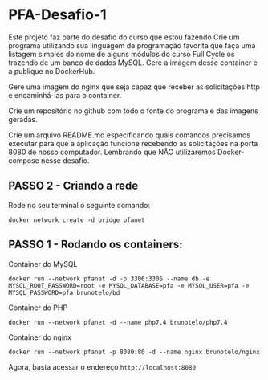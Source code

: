 # PFA-Desafio-1

Este projeto faz parte do desafio do curso que estou fazendo
Crie um programa utilizando sua linguagem de programação favorita que faça uma listagem simples do nome de alguns módulos do curso Full Cycle os trazendo de um banco de dados MySQL. Gere a imagem desse container e a publique no DockerHub.

Gere uma imagem do nginx que seja capaz que receber as solicitações http e encaminhá-las para o container.

Crie um repositório no github com todo o fonte do programa e das imagens geradas.

Crie um arquivo README.md especificando quais comandos precisamos executar para que a aplicação funcione recebendo as solicitações na porta 8080 de nosso computador. Lembrando que NÃO utilizaremos Docker-compose nesse desafio.

## PASSO 2 - Criando a rede
Rode no seu terminal o seguinte comando:
```
docker network create -d bridge pfanet
```

## PASSO 1 - Rodando os containers:
Container do MySQL
```
docker run --network pfanet -d -p 3306:3306 --name db -e MYSQL_ROOT_PASSWORD=root -e MYSQL_DATABASE=pfa -e MYSQL_USER=pfa -e MYSQL_PASSWORD=pfa brunotelo/bd
```
Container do PHP
```
docker run --network pfanet -d --name php7.4 brunotelo/php7.4
```
Container do nginx
```
docker run --network pfanet -p 8080:80 -d --name nginx brunotelo/nginx
```

Agora, basta acessar o endereço ```http://localhost:8080```